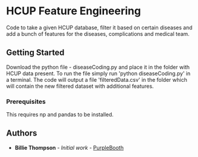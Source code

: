 # HCUP Feature Engineering

Code to take a given HCUP database, filter it based on certain diseases and add a bunch of features for the diseases, complications and medical team. 

## Getting Started

Download the python file - diseaseCoding.py and place it in the folder with HCUP data present. 
To run the file simply run 'python diseaseCoding.py' in a terminal. 
The code will output a file 'filteredData.csv' in the folder which will contain the new filtered dataset with additional features.

### Prerequisites

This requires np and pandas to be installed.

## Authors

* **Billie Thompson** - *Initial work* - [PurpleBooth](https://github.com/PurpleBooth)

